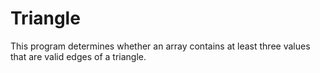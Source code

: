 Triangle
========

This program determines whether an array contains at least three values that are valid edges of a triangle.
